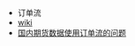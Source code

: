 - 订单流
- [wiki](https://en.wikipedia.org/wiki/Order_flow_trading)
- [国内期货数据使用订单流的问题](https://zhuanlan.zhihu.com/p/357924288)